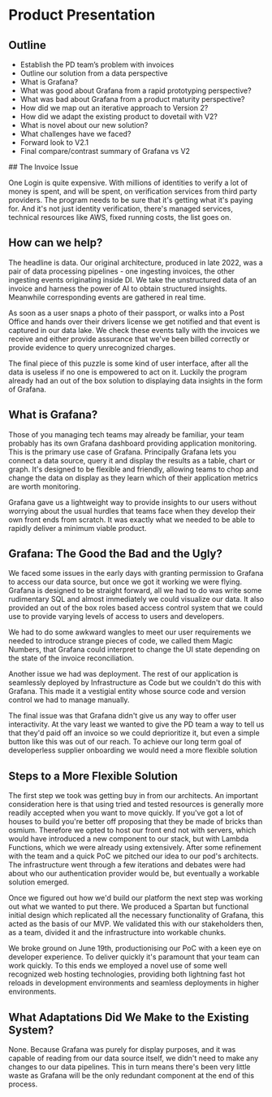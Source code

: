 # Product Presentation

## Outline

- Establish the PD team’s problem with invoices
- Outline our solution from a data perspective
- What is Grafana?
- What was good about Grafana from a rapid prototyping perspective?
- What was bad about Grafana from a product maturity perspective?
- How did we map out an iterative approach to Version 2?
- How did we adapt the existing product to dovetail with V2?
- What is novel about our new solution?
- What challenges have we faced?
- Forward look to V2.1
- Final compare/contrast summary of Grafana vs V2

## The Invoice Issue

One Login is quite expensive. With millions of identities to verify a lot of money is spent, and will be spent, on verification services from third party providers. The program needs to be sure that it's getting what it's paying for. And it's not just identity verification, there's managed services, technical resources like AWS, fixed running costs, the list goes on.

## How can we help?

The headline is data. Our original architecture, produced in late 2022, was a pair of data processing pipelines - one ingesting invoices, the other ingesting events originating inside DI. We take the unstructured data of an invoice and harness the power of AI to obtain structured insights. Meanwhile corresponding events are gathered in real time.

As soon as a user snaps a photo of their passport, or walks into a Post Office and hands over their drivers license we get notified and that event is captured in our data lake. We check these events tally with the invoices we receive and either provide assurance that we've been billed correctly or provide evidence to query unrecognized charges.

The final piece of this puzzle is some kind of user interface, after all the data is useless if no one is empowered to act on it. Luckily the program already had an out of the box solution to displaying data insights in the form of Grafana.

## What is Grafana?

Those of you managing tech teams may already be familiar, your team probably has its own Grafana dashboard providing application monitoring. This is the primary use case of Grafana. Principally Grafana lets you connect a data source, query it and display the results as a table, chart or graph. It's designed to be flexible and friendly, allowing teams to chop and change the data on display as they learn which of their application metrics are worth monitoring.

Grafana gave us a lightweight way to provide insights to our users without worrying about the usual hurdles that teams face when they develop their own front ends from scratch. It was exactly what we needed to be able to rapidly deliver a minimum viable product.

## Grafana: The Good the Bad and the Ugly?

We faced some issues in the early days with granting permission to Grafana to access our data source, but once we got it working we were flying. Grafana is designed to be straight forward, all we had to do was write some rudimentary SQL and almost immediately we could visualize our data. It also provided an out of the box roles based access control system that we could use to provide varying levels of access to users and developers.

We had to do some awkward wangles to meet our user requirements we needed to introduce strange pieces of code, we called them Magic Numbers, that Grafana could interpret to change the UI state depending on the state of the invoice reconciliation.

Another issue we had was deployment. The rest of our application is seamlessly deployed by Infrastructure as Code but we couldn't do this with Grafana. This made it a vestigial entity whose source code and version control we had to manage manually.

The final issue was that Grafana didn't give us any way to offer user interactivity. At the vary least we wanted to give the PD team a way to tell us that they'd paid off an invoice so we could deprioritize it, but even a simple button like this was out of our reach. To achieve our long term goal of developerless supplier onboarding we would need a more flexible solution

## Steps to a More Flexible Solution

The first step we took was getting buy in from our architects. An important consideration here is that using tried and tested resources is generally more readily accepted when you want to move quickly. If you've got a lot of houses to build you're better off proposing that they be made of bricks than osmium. Therefore we opted to host our front end not with servers, which would have introduced a new component to our stack, but with Lambda Functions, which we were already using extensively. After some refinement with the team and a quick PoC we pitched our idea to our pod's architects. The infrastructure went through a few iterations and debates were had about who our authentication provider would be, but eventually a workable solution emerged.

Once we figured out how we'd build our platform the next step was working out what we wanted to put there. We produced a Spartan but functional initial design which replicated all the necessary functionality of Grafana, this acted as the basis of our MVP. We validated this with our stakeholders then, as a team, divided it and the infrastructure into workable chunks.

We broke ground on June 19th, productionising our PoC with a keen eye on developer experience. To deliver quickly it's paramount that your team can work quickly. To this ends we employed a novel use of some well recognized web hosting technologies, providing both lightning fast hot reloads in development environments and seamless deployments in higher environments.

## What Adaptations Did We Make to the Existing System?

None. Because Grafana was purely for display purposes, and it was capable of reading from our data source itself, we didn't need to make any changes to our data pipelines. This in turn means there's been very little waste as Grafana will be the only redundant component at the end of this process.

